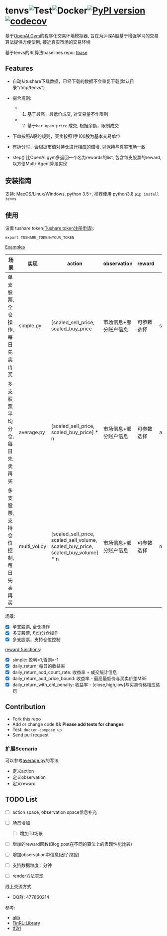 # tenvs![Test](https://github.com/tradingAI/tenvs/workflows/Test/badge.svg?branch=master)![Docker](https://github.com/tradingAI/tenvs/workflows/Docker/badge.svg?branch=master)[![PyPI version](https://badge.fury.io/py/tenvs.svg)](https://badge.fury.io/py/tenvs)[![codecov](https://codecov.io/gh/iminders/tenvs/branch/main/graph/badge.svg?token=3OPPSXMOW1)](https://codecov.io/gh/iminders/tenvs)



基于[OpenAI Gym](https://gym.openai.com/)的程序化交易环境模拟器, 旨在为沪深A股基于增强学习的交易算法提供方便使用, 接近真实市场的交易环境

基于tenvs的RL算法baselines repo: [tbase](https://github.com/tradingAI/tbase)

## Features

- 自动从tushare下载数据，已经下载的数据不会重复下载(默认目录"/tmp/tenvs")
- 撮合规则:

  - 1. 基于最高，最低价成交, 对交易量不作限制
  - 2. 基于`bar open price` 成交, 根据余额，限制成交

- 下单按照A股的规则，买卖按照1手100股为基本交易单位

- 有拆分时，会根据市值对持仓进行相应的倍增, 以保持与真实市场一致

- step() 比OpenAI gym多返回一个名为rewards的list, 包含每支股票的reward, 以方便Multi-Agent算法实现

## 安装指南

支持: MacOS/Linux/Windows, python 3.5+, 推荐使用 python3.8
 `pip install tenvs`

## 使用

设置 tushare token[(Tushare token注册申请)](https://tushare.pro/register?reg=124861):

```
export TUSHARE_TOKEN=YOUR_TOKEN
```

[Examples](tenvs/envs)

| 场景                                 | 实现         | action                                                                           | observation           | reward     | 使用例子          |
| ------------------------------------ | ------------ | -------------------------------------------------------------------------------- | --------------------- | ---------- | ----------------- |
| 单支股票, 全仓操作, 每日先卖再买     | simple.py    | [scaled_sell_price, scaled_buy_price                                             | 市场信息+部分账户信息 | 可参数选择 | simple_test.py    |
| 多支股票平均分仓, 每日先卖再买       | average.py   | [scaled_sell_price, scaled_buy_price] * n                                        | 市场信息+部分账户信息 | 可参数选择 | average_test.py   |
| 多支股票, 支持仓位控制, 每日先卖再买 | multi_vol.py | [scaled_sell_price, scaled_sell_volume, scaled_buy_price, scaled_buy_volume] * n | 市场信息+部分账户信息 | 可参数选择 | multi_vol_test.py |

场景:

- [x] 单支股票, 全仓操作
- [x] 多支股票, 均匀分仓操作
- [x] 多支股票，支持仓位控制

[reward functions](tenvs/envs/reward.py):

- [x] simple: 盈利=1,否则=-1
- [x] daily_return: 每日的收益率
- [x] daily_return_add_count_rate: 收益率 + 成交统计信息
- [x] daily_return_add_price_bound: 收益率 - 最高最低价与买卖价差MSE
- [x] daily_return_with_chl_penalty: 收益率 - [close,high,low]与买卖价格相应惩罚

## Contribution
- Fork this repo
- Add or change code && **Please add tests for changes**
- Test: `docker-compose up`
- Send pull request

### 扩展Scenario

可以参考[average.py](tenvs/envs/average.py)的写法

- 定义action
- 定义observation
- 定义reward

## TODO List
- [ ] action space, observation space信息补充
- [ ] 场景增加
  - [ ] 增加T0场景
- [ ] 增加的reward函数(Blog post在不同的算法上的表现性能比较)
- [ ] 增加observation中信息(因子挖掘)
- [ ] 支持数据粒度：分钟
- [ ] render方法实现


线上交流方式

- QQ群: 477860214

参考:
- [qlib](https://github.com/microsoft/qlib)
- [FinRL-Library](https://github.com/AI4Finance-LLC/FinRL-Library)
- [tf2rl](https://github.com/keiohta/tf2rl)